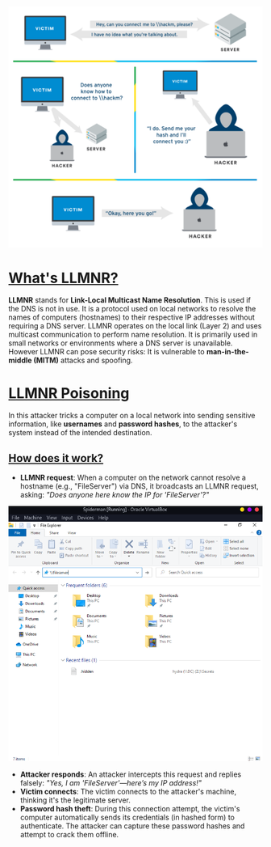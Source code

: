 ![](assets/Pasted%20image%2020241216164444.png)

# [What's LLMNR?]()

**LLMNR** stands for **Link-Local Multicast Name Resolution**. This is used if the DNS is not in use.  It is a protocol used on local networks to resolve the names of computers (hostnames) to their respective IP addresses without requiring a DNS server. LLMNR operates on the local link (Layer 2) and uses multicast communication to perform name resolution. It is primarily used in small networks or environments where a DNS server is unavailable. However LLMNR can pose security risks: It is vulnerable to **man-in-the-middle (MITM)** attacks and spoofing.

# [LLMNR Poisoning]()

In this attacker tricks a computer on a local network into sending sensitive information, like **usernames** and **password hashes**, to the attacker's system instead of the intended destination.

## [How does it work?]()

-  **LLMNR request**: When a computer on the network cannot resolve a hostname (e.g., "FileServer") via DNS, it broadcasts an LLMNR request, asking: _"Does anyone here know the IP for 'FileServer'?"_

![](assets/Pasted%20image%2020241216165512.png)

-  **Attacker responds**: An attacker intercepts this request and replies falsely: _"Yes, I am 'FileServer'—here’s my IP address!"_
-  **Victim connects**: The victim connects to the attacker's machine, thinking it's the legitimate server.
-  **Password hash theft**: During this connection attempt, the victim's computer automatically sends its credentials (in hashed form) to authenticate. The attacker can capture these password hashes and attempt to crack them offline.

